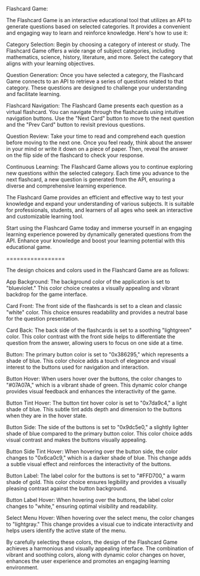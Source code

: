 Flashcard Game:

The Flashcard Game is an interactive educational tool that utilizes an API to generate questions based on selected categories. It provides a convenient and engaging way to learn and reinforce knowledge. Here's how to use it:

Category Selection: Begin by choosing a category of interest or study. The Flashcard Game offers a wide range of subject categories, including mathematics, science, history, literature, and more. Select the category that aligns with your learning objectives.

Question Generation: Once you have selected a category, the Flashcard Game connects to an API to retrieve a series of questions related to that category. These questions are designed to challenge your understanding and facilitate learning.

Flashcard Navigation: The Flashcard Game presents each question as a virtual flashcard. You can navigate through the flashcards using intuitive navigation buttons. Use the "Next Card" button to move to the next question and the "Prev Card" button to revisit previous questions.

Question Review: Take your time to read and comprehend each question before moving to the next one. Once you feel ready, think about the answer in your mind or write it down on a piece of paper. Then, reveal the answer on the flip side of the flashcard to check your response.

Continuous Learning: The Flashcard Game allows you to continue exploring new questions within the selected category. Each time you advance to the next flashcard, a new question is generated from the API, ensuring a diverse and comprehensive learning experience.

The Flashcard Game provides an efficient and effective way to test your knowledge and expand your understanding of various subjects. It is suitable for professionals, students, and learners of all ages who seek an interactive and customizable learning tool.

Start using the Flashcard Game today and immerse yourself in an engaging learning experience powered by dynamically generated questions from the API. Enhance your knowledge and boost your learning potential with this educational game.

=================

The design choices and colors used in the Flashcard Game are as follows:

App Background: The background color of the application is set to "blueviolet." This color choice creates a visually appealing and vibrant backdrop for the game interface.

Card Front: The front side of the flashcards is set to a clean and classic "white" color. This choice ensures readability and provides a neutral base for the question presentation.

Card Back: The back side of the flashcards is set to a soothing "lightgreen" color. This color contrast with the front side helps to differentiate the question from the answer, allowing users to focus on one side at a time.

Button: The primary button color is set to "0x386295," which represents a shade of blue. This color choice adds a touch of elegance and visual interest to the buttons used for navigation and interaction.

Button Hover: When users hover over the buttons, the color changes to "#07A07A," which is a vibrant shade of green. This dynamic color change provides visual feedback and enhances the interactivity of the game.

Button Tint Hover: The button tint hover color is set to "0x7da9c4," a light shade of blue. This subtle tint adds depth and dimension to the buttons when they are in the hover state.

Button Side: The side of the buttons is set to "0x9dc5e0," a slightly lighter shade of blue compared to the primary button color. This color choice adds visual contrast and makes the buttons visually appealing.

Button Side Tint Hover: When hovering over the button side, the color changes to "0x6ca0c9," which is a darker shade of blue. This change adds a subtle visual effect and reinforces the interactivity of the buttons.

Button Label: The label color for the buttons is set to "#FFD700," a warm shade of gold. This color choice ensures legibility and provides a visually pleasing contrast against the button background.

Button Label Hover: When hovering over the buttons, the label color changes to "white," ensuring optimal visibility and readability.

Select Menu Hover: When hovering over the select menu, the color changes to "lightgray." This change provides a visual cue to indicate interactivity and helps users identify the active state of the menu.

By carefully selecting these colors, the design of the Flashcard Game achieves a harmonious and visually appealing interface. The combination of vibrant and soothing colors, along with dynamic color changes on hover, enhances the user experience and promotes an engaging learning environment.
